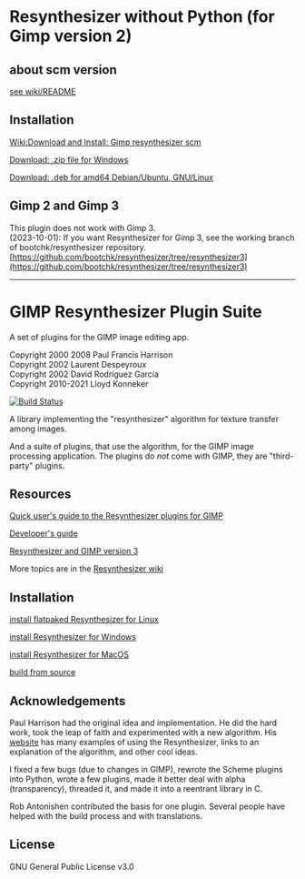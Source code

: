 # Resynthesizer without Python (for Gimp version 2)
## about scm version
[see wiki/README](https://github.com/itr-tert/gimp-resynthesizer-scm/wiki/README)

## Installation
[Wiki:Download and Install: Gimp resynthesizer scm](https://github.com/itr-tert/gimp-resynthesizer-scm/wiki/Download-and-Install:-GIMP-resynthesizer-scm)

[Download: .zip file for Windows](https://github.com/itr-tert/gimp-resynthesizer-scm-download/raw/main/gimp-resynthesizer-scm-win.zip)

[Download: .deb for amd64 Debian/Ubuntu, GNU/Linux](https://github.com/itr-tert/gimp-resynthesizer-scm-download/raw/main/gimp-resynthesizer-scm.deb)

## Gimp 2 and Gimp 3
This plugin does not work with Gimp 3.  
(2023-10-01): If you want Resynthesizer for Gimp 3, see the working branch of bootchk/resynthesizer repository.  
[https://github.com/bootchk/resynthesizer/tree/resynthesizer3](https://github.com/bootchk/resynthesizer/tree/resynthesizer3)  

----

# GIMP Resynthesizer Plugin Suite

A set of plugins for the GIMP image editing app.

  Copyright 2000 2008  Paul Francis Harrison  
  Copyright 2002  Laurent Despeyroux  
  Copyright 2002  David Rodríguez García  
  Copyright 2010-2021  Lloyd Konneker 

[![Build Status](https://travis-ci.org/bootchk/resynthesizer.svg?branch=master)](https://travis-ci.org/bootchk/resynthesizer)

A library implementing the "resynthesizer" algorithm for texture transfer among images.

And a suite of plugins, that use the algorithm, for the GIMP image processing application.
The plugins do _not_ come with GIMP, they are "third-party" plugins.

## Resources

[Quick user's guide to the Resynthesizer plugins for GIMP](https://github.com/bootchk/resynthesizer/wiki/Quick-user's-guide-to-the-Resynthesizer-plugins-for-GIMP)

[Developer's guide](https://github.com/bootchk/resynthesizer/wiki/Developer's-guide-to-the-Resynthesizer-code-and-dependencies)

[Resynthesizer and GIMP version 3](https://github.com/bootchk/resynthesizer/wiki/Resynthesizer-and-GIMP-version-3)

More topics are in the [Resynthesizer wiki](https://github.com/bootchk/resynthesizer/wiki)

## Installation

[install flatpaked Resynthesizer for Linux](https://github.com/bootchk/resynthesizer/wiki/Install-Resynthesizer#flatpak)

[install Resynthesizer for Windows](https://github.com/bootchk/resynthesizer/wiki/Install-Resynthesizer#windows)

[install Resynthesizer for MacOS](https://github.com/bootchk/resynthesizer/wiki/Install-Resynthesizer#mac-osx)

[build from source](https://github.com/bootchk/resynthesizer/wiki/Build-Resynthesizer-from-source)

## Acknowledgements

Paul Harrison had the original idea and implementation.  He did the hard work, took the leap of faith and experimented with a new algorithm.  His [website](http://www.logarithmic.net/pfh/) has many examples of using the Resynthesizer, links to an explanation of the algorithm, and other cool ideas.

I fixed a few bugs (due to changes in GIMP), rewrote the Scheme plugins into Python, wrote a few plugins, made it better deal with alpha (transparency), threaded it, and made it into a reentrant library in C.

Rob Antonishen contributed the basis for one plugin.  Several people have helped with the build process and with translations.

## License

GNU General Public License v3.0

